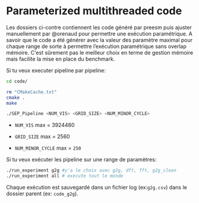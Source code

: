 # Parameterized multithreaded code

Les dossiers ci-contre contiennent les code généré par preesm puis ajuster manuellement par @orenaud pour permettre une exécution paramétrique. A savoir que le code a été générer avec la valeur des paramètre maximal pour chaque range de sorte à permettre l’exécution paramétrique sans overlap mémoire. C'est sûrement pas le meilleur choix en terme de gestion mémoire mais facilite la mise en place du benchmark.

Si tu veux executer pipeline par pipeline:

```bash
cd code/

rm "CMakeCache.txt"
cmake .
make

./SEP_Pipeline <NUM_VIS> <GRID_SIZE> <NUM_MINOR_CYCLE>
```
- `NUM_VIS` max = 3924480

- `GRID_SIZE` max = 2560
- `NUM_MINOR_CYCLE` max = `250`

Si tu veux exécuter les pipeline sur une range de paramètres:

```bash
./run_experiment g2g #y'a le choix avec g2g, dft, fft, g2g_clean
./run_experiment all # execute tout le monde
```
Chaque exécution est sauvegardé dans un fichier log (ex:`g2g.csv`) dans le dossier parent (ex: `code_g2g`).

